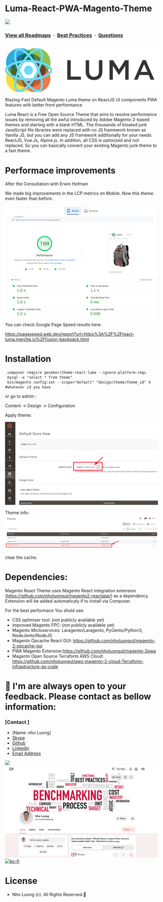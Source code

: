 # Luma-React-PWA-Magento-Theme

![](https://i.imgur.com/waxVImv.png)
### [View all Roadmaps](https://github.com/nholuongut/all-roadmaps) &nbsp;&middot;&nbsp; [Best Practices](https://github.com/nholuongut/all-roadmaps/blob/main/public/best-practices/) &nbsp;&middot;&nbsp; [Questions](https://www.linkedin.com/in/nholuong/)
<br/>

<img src="logo.jpeg" alt="Magento React Theme"/>

Blazing-Fast Default Magento Luma theme on ReactJS UI components PWA features with better front performance.

Luma React is a Free Open Source Theme that aims to resolve performance issues by removing all the awful introduced by Adobe Magento 2-based themes and starting with a blank HTML. The thousands of bloated junk JavaScript file libraries were replaced with no JS framework known as Vanilla JS, but you can add any JS framework additionally for your needs ReactJS, Vue.Js, Alpine.js. In addition, all CSS is optimized and not replaced. So you can basically convert your existing Magento junk theme to a fast theme.

# Performace improvements
After the Consultation with Erwin Hofman 

We made big improvements in the LCP metrics on Mobile. Now this theme even faster than before.

![image](153733227-56f839b8-42bc-4b4c-986d-c98ea916cbca.png)

You can check Google Page Speed results here:

https://pagespeed.web.dev/report?url=https%3A%2F%2Freact-luma.merche.io%2Ffusion-backpack.html

# Installation 
```
 composer require genaker/theme-react-luma --ignore-platform-reqs
 mysql -e "select * from theme"
 bin/magento config:set --scope="default" "design/theme/theme_id" 4 #whatever id you have
```
or go to admin : 

Content -> Design -> Configuration

Apply theme:

![image](154371384-2abd5712-380e-44ad-8e67-b259eb2d6f42.png)

Theme info:
![image](154369973-b36f8110-fdfc-4f03-9f1b-9891e0a6cb9d.png)

clear the cache. 

# Dependencies:

Magento React Theme uses Magento React integration extension (https://github.com/nholuongut/magento2-reactapp/) as a dependency. Extension will be added automaticaly if to install via Composer.

For the best performace You shuld use:
* CSS optimiser tool: (not publicly available yet)
* Improved Magento FPC: (not publicly available yet)
* Magento Mictoservices: Laragento/Laragento, PyGento/Python3, NodeJento/NodeJS
* Magento Opcache React GUI: https://github.com/nholuongut/magento-2-opcache-gui
* PWA Magento Extension:https://github.com/nholuongut/magento-2pwa
* Magento Open Source Terraform AWS Cloud: https://github.com/nholuongut/aws-magento-2-cloud-Terraform-infrastructure-as-code

# 🚀 I'm are always open to your feedback.  Please contact as bellow information:
### [Contact ]
* [Name: nho Luong]
* [Skype](luongutnho_skype)
* [Github](https://github.com/nholuongut/)
* [Linkedin](https://www.linkedin.com/in/nholuong/)
* [Email Address](luongutnho@hotmail.com)

![](https://i.imgur.com/waxVImv.png)
![](Donate.png)
[![ko-fi](https://ko-fi.com/img/githubbutton_sm.svg)](https://ko-fi.com/nholuong)

# License
* Nho Luong (c). All Rights Reserved.🌟
